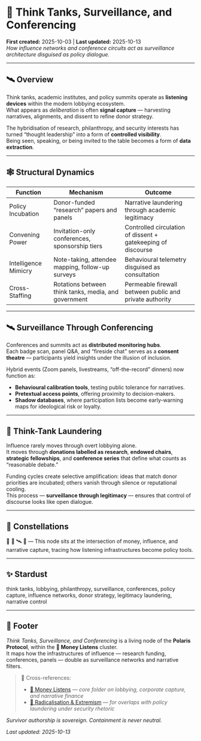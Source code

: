 # 🎽 Think Tanks, Surveillance, and Conferencing  
**First created:** 2025-10-03 | **Last updated:** 2025-10-13  
*How influence networks and conference circuits act as surveillance architecture disguised as policy dialogue.*

---

## 🛰️ Overview  

Think tanks, academic institutes, and policy summits operate as **listening devices** within the modern lobbying ecosystem.  
What appears as *deliberation* is often **signal capture** — harvesting narratives, alignments, and dissent to refine donor strategy.  

The hybridisation of research, philanthropy, and security interests has turned “thought leadership” into a form of **controlled visibility**.  
Being seen, speaking, or being invited to the table becomes a form of **data extraction**.  

---

## 🕸️ Structural Dynamics  

| Function | Mechanism | Outcome |
|-----------|------------|----------|
| Policy Incubation | Donor-funded “research” papers and panels | Narrative laundering through academic legitimacy |
| Convening Power | Invitation-only conferences, sponsorship tiers | Controlled circulation of dissent + gatekeeping of discourse |
| Intelligence Mimicry | Note-taking, attendee mapping, follow-up surveys | Behavioural telemetry disguised as consultation |
| Cross-Staffing | Rotations between think tanks, media, and government | Permeable firewall between public and private authority |

---

## 🛰️ Surveillance Through Conferencing  

Conferences and summits act as **distributed monitoring hubs**.  
Each badge scan, panel Q&A, and “fireside chat” serves as a **consent theatre** — participants yield insights under the illusion of inclusion.  

Hybrid events (Zoom panels, livestreams, “off-the-record” dinners) now function as:
- **Behavioural calibration tools**, testing public tolerance for narratives.
- **Pretextual access points**, offering proximity to decision-makers.
- **Shadow databases**, where participation lists become early-warning maps for ideological risk or loyalty.  

---

## 🧠 Think-Tank Laundering  

Influence rarely moves through overt lobbying alone.  
It moves through **donations labelled as research**, **endowed chairs**, **strategic fellowships**, and **conference series** that define what counts as “reasonable debate.”  

Funding cycles create selective amplification: ideas that match donor priorities are incubated; others vanish through silence or reputational cooling.  
This process — **surveillance through legitimacy** — ensures that control of discourse looks like open dialogue.  

---

## 🌌 Constellations  

💸 🧿 🛰️ 🔮 — This node sits at the intersection of money, influence, and narrative capture, tracing how listening infrastructures become policy tools.

---

## ✨ Stardust  

think tanks, lobbying, philanthropy, surveillance, conferences, policy capture, influence networks, donor strategy, legitimacy laundering, narrative control

---

## 🏮 Footer  

*Think Tanks, Surveillance, and Conferencing* is a living node of the **Polaris Protocol**, within the **💸 Money Listens** cluster.  
It maps how the infrastructures of influence — research funding, conferences, panels — double as surveillance networks and narrative filters.  

> 📡 Cross-references:
> 
> - [💸 Money Listens](../README.md) — *core folder on lobbying, corporate capture, and narrative finance*  
> - [🪬 Radicalisation & Extremism](../../🪬_Radicalisation_Extremism/README.md) — *for overlaps with policy laundering under security rhetoric*  

*Survivor authorship is sovereign. Containment is never neutral.*  

_Last updated: 2025-10-13_
